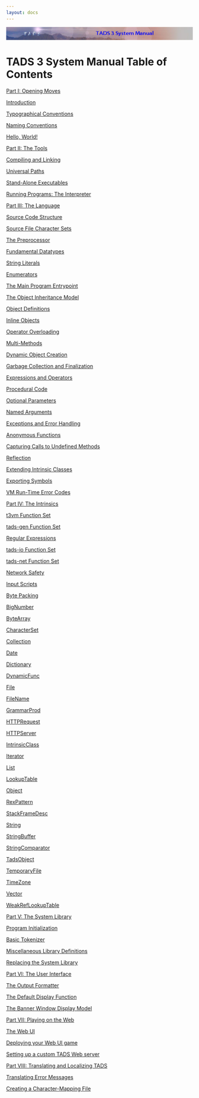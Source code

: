 ```yaml
---
layout: docs
---
```

<div class="topbar">

<img src="topbar.jpg" data-border="0" />

</div>



  
  

# TADS 3 System Manual Table of Contents

  
  

<div class="toc1">

<a href="begin.html" class="toc">Part I: Opening Moves</a>



<div class="toc2">

<a href="intro.html" class="toc">Introduction</a>

</div>

<div class="toc2">

<a href="syntax.html" class="toc">Typographical Conventions</a>

</div>

<div class="toc2">

<a href="naming.html" class="toc">Naming Conventions</a>

</div>

<div class="toc2">

<a href="hello.html" class="toc">Hello, World!</a>

</div>

<div class="toc1">

<a href="tools.html" class="toc">Part II: The Tools</a>

</div>

<div class="toc2">

<a href="build.html" class="toc">Compiling and Linking</a>

</div>

<div class="toc2">

<a href="univpath.html" class="toc">Universal Paths</a>

</div>

<div class="toc2">

<a href="aloneexe.html" class="toc">Stand-Alone Executables</a>

</div>

<div class="toc2">

<a href="terp.html" class="toc">Running Programs: The Interpreter</a>

</div>

<div class="toc1">

<a href="langsec.html" class="toc">Part III: The Language</a>

</div>

<div class="toc2">

<a href="progstru.html" class="toc">Source Code Structure</a>

</div>

<div class="toc2">

<a href="charmap.html" class="toc">Source File Character Sets</a>

</div>

<div class="toc2">

<a href="preproc.html" class="toc">The Preprocessor</a>

</div>

<div class="toc2">

<a href="types.html" class="toc">Fundamental Datatypes</a>

</div>

<div class="toc2">

<a href="strlit.html" class="toc">String Literals</a>

</div>

<div class="toc2">

<a href="enum.html" class="toc">Enumerators</a>

</div>

<div class="toc2">

<a href="startup.html" class="toc">The Main Program Entrypoint</a>

</div>

<div class="toc2">

<a href="inherit.html" class="toc">The Object Inheritance Model</a>

</div>

<div class="toc2">

<a href="objdef.html" class="toc">Object Definitions</a>

</div>

<div class="toc2">

<a href="inlineobj.html" class="toc">Inline Objects</a>

</div>

<div class="toc2">

<a href="opoverload.html" class="toc">Operator Overloading</a>

</div>

<div class="toc2">

<a href="multmeth.html" class="toc">Multi-Methods</a>

</div>

<div class="toc2">

<a href="dynobj.html" class="toc">Dynamic Object Creation</a>

</div>

<div class="toc2">

<a href="gc.html" class="toc">Garbage Collection and Finalization</a>

</div>

<div class="toc2">

<a href="expr.html" class="toc">Expressions and Operators</a>

</div>

<div class="toc2">

<a href="proccode.html" class="toc">Procedural Code</a>

</div>

<div class="toc2">

<a href="optparams.html" class="toc">Optional Parameters</a>

</div>

<div class="toc2">

<a href="namedargs.html" class="toc">Named Arguments</a>

</div>

<div class="toc2">

<a href="except.html" class="toc">Exceptions and Error Handling</a>

</div>

<div class="toc2">

<a href="anonfn.html" class="toc">Anonymous Functions</a>

</div>

<div class="toc2">

<a href="undef.html" class="toc">Capturing Calls to Undefined Methods</a>

</div>

<div class="toc2">

<a href="reflect.html" class="toc">Reflection</a>

</div>

<div class="toc2">

<a href="icext.html" class="toc">Extending Intrinsic Classes</a>

</div>

<div class="toc2">

<a href="export.html" class="toc">Exporting Symbols</a>

</div>

<div class="toc2">

<a href="errmsg.html" class="toc">VM Run-Time Error Codes</a>

</div>

<div class="toc1">

<a href="builtins.html" class="toc">Part IV: The Intrinsics</a>

</div>

<div class="toc2">

<a href="t3vm.html" class="toc">t3vm Function Set</a>

</div>

<div class="toc2">

<a href="tadsgen.html" class="toc">tads-gen Function Set</a>

</div>

<div class="toc2">

<a href="regex.html" class="toc">Regular Expressions</a>

</div>

<div class="toc2">

<a href="tadsio.html" class="toc">tads-io Function Set</a>

</div>

<div class="toc2">

<a href="tadsnet.html" class="toc">tads-net Function Set</a>

</div>

<div class="toc2">

<a href="netsec.html" class="toc">Network Safety</a>

</div>

<div class="toc2">

<a href="scripts.html" class="toc">Input Scripts</a>

</div>

<div class="toc2">

<a href="pack.html" class="toc">Byte Packing</a>

</div>

<div class="toc2">

<a href="bignum.html" class="toc">BigNumber</a>

</div>

<div class="toc2">

<a href="bytearr.html" class="toc">ByteArray</a>

</div>

<div class="toc2">

<a href="charset.html" class="toc">CharacterSet</a>

</div>

<div class="toc2">

<a href="collect.html" class="toc">Collection</a>

</div>

<div class="toc2">

<a href="date.html" class="toc">Date</a>

</div>

<div class="toc2">

<a href="dict.html" class="toc">Dictionary</a>

</div>

<div class="toc2">

<a href="dynfunc.html" class="toc">DynamicFunc</a>

</div>

<div class="toc2">

<a href="file.html" class="toc">File</a>

</div>

<div class="toc2">

<a href="filename.html" class="toc">FileName</a>

</div>

<div class="toc2">

<a href="gramprod.html" class="toc">GrammarProd</a>

</div>

<div class="toc2">

<a href="httpreq.html" class="toc">HTTPRequest</a>

</div>

<div class="toc2">

<a href="httpsrv.html" class="toc">HTTPServer</a>

</div>

<div class="toc2">

<a href="icic.html" class="toc">IntrinsicClass</a>

</div>

<div class="toc2">

<a href="iter.html" class="toc">Iterator</a>

</div>

<div class="toc2">

<a href="list.html" class="toc">List</a>

</div>

<div class="toc2">

<a href="lookup.html" class="toc">LookupTable</a>

</div>

<div class="toc2">

<a href="objic.html" class="toc">Object</a>

</div>

<div class="toc2">

<a href="rexpat.html" class="toc">RexPattern</a>

</div>

<div class="toc2">

<a href="framedesc.html" class="toc">StackFrameDesc</a>

</div>

<div class="toc2">

<a href="string.html" class="toc">String</a>

</div>

<div class="toc2">

<a href="strbuf.html" class="toc">StringBuffer</a>

</div>

<div class="toc2">

<a href="strcomp.html" class="toc">StringComparator</a>

</div>

<div class="toc2">

<a href="tadsobj.html" class="toc">TadsObject</a>

</div>

<div class="toc2">

<a href="tempfile.html" class="toc">TemporaryFile</a>

</div>

<div class="toc2">

<a href="timezone.html" class="toc">TimeZone</a>

</div>

<div class="toc2">

<a href="vector.html" class="toc">Vector</a>

</div>

<div class="toc2">

<a href="wlookup.html" class="toc">WeakRefLookupTable</a>

</div>

<div class="toc1">

<a href="lib.html" class="toc">Part V: The System Library</a>

</div>

<div class="toc2">

<a href="init.html" class="toc">Program Initialization</a>

</div>

<div class="toc2">

<a href="tok.html" class="toc">Basic Tokenizer</a>

</div>

<div class="toc2">

<a href="libmisc.html" class="toc">Miscellaneous Library Definitions</a>

</div>

<div class="toc2">

<a href="nodef.html" class="toc">Replacing the System Library</a>

</div>

<div class="toc1">

<a href="ui.html" class="toc">Part VI: The User Interface</a>

</div>

<div class="toc2">

<a href="fmt.html" class="toc">The Output Formatter</a>

</div>

<div class="toc2">

<a href="dispfn.html" class="toc">The Default Display Function</a>

</div>

<div class="toc2">

<a href="banners.html" class="toc">The Banner Window Display Model</a>

</div>

<div class="toc1">

<a href="web.html" class="toc">Part VII: Playing on the Web</a>

</div>

<div class="toc2">

<a href="webui.html" class="toc">The Web UI</a>

</div>

<div class="toc2">

<a href="webdeploy.html" class="toc">Deploying your Web UI game</a>

</div>

<div class="toc2">

<a href="webhost.html" class="toc">Setting up a custom TADS Web
server</a>

</div>

<div class="toc1">

<a href="local.html" class="toc">Part VIII: Translating and Localizing
TADS</a>

</div>

<div class="toc2">

<a href="errtrans.html" class="toc">Translating Error Messages</a>

</div>

<div class="toc2">

<a href="cmap.html" class="toc">Creating a Character-Mapping File</a>

</div>

</div>
